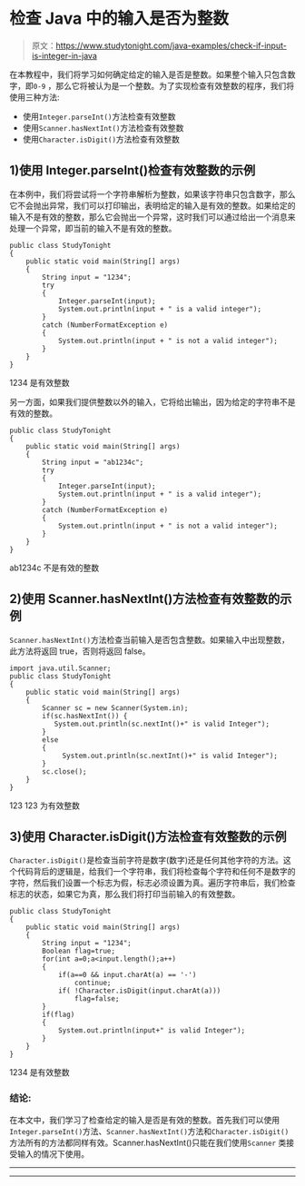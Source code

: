 # 检查 Java 中的输入是否为整数

> 原文：<https://www.studytonight.com/java-examples/check-if-input-is-integer-in-java>

在本教程中，我们将学习如何确定给定的输入是否是整数。如果整个输入只包含数字，即`0-9` ，那么它将被认为是一个整数。为了实现检查有效整数的程序，我们将使用三种方法:

*   使用`Integer.parseInt()`方法检查有效整数
*   使用`Scanner.hasNextInt()`方法检查有效整数
*   使用`Character.isDigit()`方法检查有效整数

## 1)使用 Integer.parseInt()检查有效整数的示例

在本例中，我们将尝试将一个字符串解析为整数，如果该字符串只包含数字，那么它不会抛出异常，我们可以打印输出，表明给定的输入是有效的整数。如果给定的输入不是有效的整数，那么它会抛出一个异常，这时我们可以通过给出一个消息来处理一个异常，即当前的输入不是有效的整数。

```
public class StudyTonight 
{ 
	public static void main(String[] args)   
	{ 
		String input = "1234";           
		try 
		{ 
			Integer.parseInt(input); 
			System.out.println(input + " is a valid integer"); 
		}  
		catch (NumberFormatException e)  
		{ 
			System.out.println(input + " is not a valid integer"); 
		} 
	} 
} 
```

1234 是有效整数

另一方面，如果我们提供整数以外的输入，它将给出输出，因为给定的字符串不是有效的整数。

```
public class StudyTonight 
{ 
	public static void main(String[] args)   
	{ 
		String input = "ab1234c";           
		try 
		{ 
			Integer.parseInt(input); 
			System.out.println(input + " is a valid integer"); 
		}  
		catch (NumberFormatException e)  
		{ 
			System.out.println(input + " is not a valid integer"); 
		} 
	} 
} 
```

ab1234c 不是有效的整数

## 2)使用 Scanner.hasNextInt()方法检查有效整数的示例

`Scanner.hasNextInt()`方法检查当前输入是否包含整数。如果输入中出现整数，此方法将返回 true，否则将返回 false。

```
import java.util.Scanner;
public class StudyTonight 
{ 
	public static void main(String[] args)   
	{ 
		Scanner sc = new Scanner(System.in);   
		if(sc.hasNextInt()) {
		   System.out.println(sc.nextInt()+" is valid Integer");
		}
		else
		{
			 System.out.println(sc.nextInt()+" is valid Integer");
		}
		sc.close();
	} 
}
```

123
123 为有效整数

## 3)使用 Character.isDigit()方法检查有效整数的示例

`Character.isDigit()`是检查当前字符是数字(数字)还是任何其他字符的方法。这个代码背后的逻辑是，给我们一个字符串，我们将检查每个字符和任何不是数字的字符，然后我们设置一个标志为假，标志必须设置为真。遍历字符串后，我们检查标志的状态，如果它为真，那么我们将打印当前输入的有效整数。

```
public class StudyTonight 
{ 
	public static void main(String[] args)   
	{ 
		String input = "1234";           
		Boolean flag=true;
		for(int a=0;a<input.length();a++)
		{
			if(a==0 && input.charAt(a) == '-')
				continue;
			if( !Character.isDigit(input.charAt(a)))
				flag=false;          	   
		}
		if(flag)
		{
			System.out.println(input+" is valid Integer");
		}
	} 
} 
```

1234 是有效整数

### 结论:

在本文中，我们学习了检查给定的输入是否是有效的整数。首先我们可以使用`Integer.parseInt()`方法、`Scanner.hasNextInt()`方法和`Character.isDigit()`方法所有的方法都同样有效。Scanner.hasNextInt()只能在我们使用`Scanner` 类接受输入的情况下使用。

* * *

* * *
